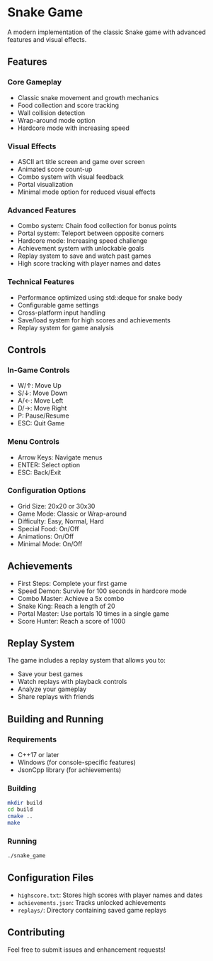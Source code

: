 # Snake Game

A modern implementation of the classic Snake game with advanced features and visual effects.

## Features

### Core Gameplay
- Classic snake movement and growth mechanics
- Food collection and score tracking
- Wall collision detection
- Wrap-around mode option
- Hardcore mode with increasing speed

### Visual Effects
- ASCII art title screen and game over screen
- Animated score count-up
- Combo system with visual feedback
- Portal visualization
- Minimal mode option for reduced visual effects

### Advanced Features
- Combo system: Chain food collection for bonus points
- Portal system: Teleport between opposite corners
- Hardcore mode: Increasing speed challenge
- Achievement system with unlockable goals
- Replay system to save and watch past games
- High score tracking with player names and dates

### Technical Features
- Performance optimized using std::deque for snake body
- Configurable game settings
- Cross-platform input handling
- Save/load system for high scores and achievements
- Replay system for game analysis

## Controls

### In-Game Controls
- W/↑: Move Up
- S/↓: Move Down
- A/←: Move Left
- D/→: Move Right
- P: Pause/Resume
- ESC: Quit Game

### Menu Controls
- Arrow Keys: Navigate menus
- ENTER: Select option
- ESC: Back/Exit

### Configuration Options
- Grid Size: 20x20 or 30x30
- Game Mode: Classic or Wrap-around
- Difficulty: Easy, Normal, Hard
- Special Food: On/Off
- Animations: On/Off
- Minimal Mode: On/Off

## Achievements

- First Steps: Complete your first game
- Speed Demon: Survive for 100 seconds in hardcore mode
- Combo Master: Achieve a 5x combo
- Snake King: Reach a length of 20
- Portal Master: Use portals 10 times in a single game
- Score Hunter: Reach a score of 1000

## Replay System

The game includes a replay system that allows you to:
- Save your best games
- Watch replays with playback controls
- Analyze your gameplay
- Share replays with friends

## Building and Running

### Requirements
- C++17 or later
- Windows (for console-specific features)
- JsonCpp library (for achievements)

### Building
```bash
mkdir build
cd build
cmake ..
make
```

### Running
```bash
./snake_game
```

## Configuration Files

- `highscore.txt`: Stores high scores with player names and dates
- `achievements.json`: Tracks unlocked achievements
- `replays/`: Directory containing saved game replays

## Contributing

Feel free to submit issues and enhancement requests! 